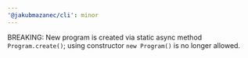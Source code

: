 ```yaml
---
'@jakubmazanec/cli': minor
---
```


BREAKING: New program is created via static async method `Program.create()`; using constructor
`new Program()` is no longer allowed.
